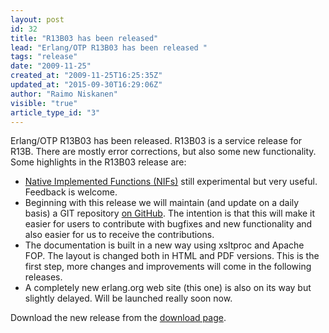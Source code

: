 ```yaml
---
layout: post
id: 32
title: "R13B03 has been released"
lead: "Erlang/OTP R13B03 has been released "
tags: "release"
date: "2009-11-25"
created_at: "2009-11-25T16:25:35Z"
updated_at: "2015-09-30T16:29:06Z"
author: "Raimo Niskanen"
visible: "true"
article_type_id: "3"
---
```


 Erlang/OTP R13B03 has been released. R13B03 is a service release for R13B. There are mostly error corrections, but also some new functionality. Some highlights in the R13B03 release are:
* [Native Implemented Functions (NIFs)](/doc/man/erl_nif.html) still experimental but very useful. Feedback is welcome.
* Beginning with this release we will maintain (and update on a daily basis) a GIT repository [on GitHub](http://github.com/erlang/otp). The intention is that this will make it easier for users to contribute with bugfixes and new functionality and also easier for us to receive the contributions.
* The documentation is built in a new way using xsltproc and Apache FOP. The layout is changed both in HTML and PDF versions. This is the first step, more changes and improvements will come in the following releases.
* A completely new erlang.org web site (this one) is also on its way but slightly delayed. Will be launched really soon now.

 Download the new release from the [download page](/download/).
